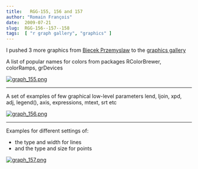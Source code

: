```yaml
---
title:   RGG-155, 156 and 157
author: "Romain François"
date:  2009-07-21
slug:  RGG-156--157--158
tags:  [ "r graph gallery", "graphics" ]
---
```

<div class="post-content">
<p>I pushed 3 more graphics from <a href="http://www.biecek.pl/R">Biecek Przemyslaw</a> to the <a href="http://addictedtor.free.fr/graphiques">graphics gallery</a></p>

<p>A list of popular names for colors from packages RColorBrewer, colorRamps, grDevices </p>
<a href="http://addictedtor.free.fr/graphiques/RGraphGallery.php?graph=155">
<img src="/public/posts/graphgallery/graph_155_m.jpg" alt="graph_155.png" style="margin: 0 auto; display: block;" title="graph_155.png, juil. 2009"></a>

<hr>
<p>A set of examples of few graphical low-level parameters lend, ljoin, xpd, adj, legend(), axis, expressions, mtext, srt etc </p>

<a href="http://addictedtor.free.fr/graphiques/RGraphGallery.php?graph=156">
<img src="/public/posts/graphgallery/graph_156_m.jpg" alt="graph_156.png" style="margin: 0 auto; display: block;" title="graph_156.png, juil. 2009"></a>

<hr>
<p>Examples for different settings of:
    </p>
<ul>
<li>the type and width for lines</li>
    <li>and the type and size for points</li>
</ul>
<a href="http://addictedtor.free.fr/graphiques/RGraphGallery.php?graph=157">
<img src="/public/posts/graphgallery/graph_157_m.jpg" alt="graph_157.png" style="margin: 0 auto; display: block;" title="graph_157.png, juil. 2009"></a>
</div>
